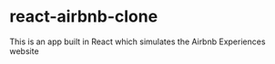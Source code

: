 # react-airbnb-clone

This is an app built in React which simulates the Airbnb Experiences website
 
